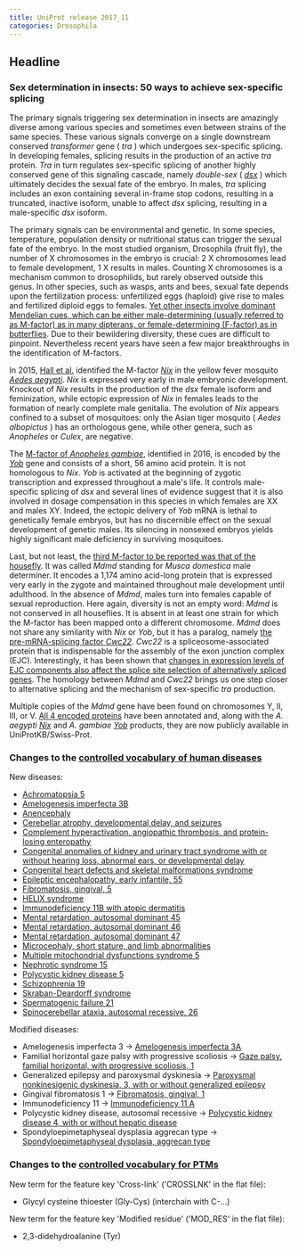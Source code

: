 ```yaml
---
title: UniProt release 2017_11
categories: Drosophila
---
```


## Headline

### Sex determination in insects: 50 ways to achieve sex-specific splicing

The primary signals triggering sex determination in insects are amazingly diverse among various species and sometimes even between strains of the same species. These various signals converge on a single downstream conserved *transformer* gene ( *tra* ) which undergoes sex-specific splicing. In developing females, splicing results in the production of an active *tra* protein. *Tra* in turn regulates sex-specific splicing of another highly conserved gene of this signaling cascade, namely *double-sex* ( [*dsx*](http://www.uniprot.org/uniprot/?query=gene:dsx+AND+reviewed:yes) ) which ultimately decides the sexual fate of the embryo. In males, *tra* splicing includes an exon containing several in-frame stop codons, resulting in a truncated, inactive isoform, unable to affect *dsx* splicing, resulting in a male-specific *dsx* isoform.

The primary signals can be environmental and genetic. In some species, temperature, population density or nutritional status can trigger the sexual fate of the embryo. In the most studied organism, Drosophila (fruit fly), the number of X chromosomes in the embryo is crucial: 2 X chromosomes lead to female development, 1 X results in males. Counting X chromosomes is a mechanism common to drosophilids, but rarely observed outside this genus. In other species, such as wasps, ants and bees, sexual fate depends upon the fertilization process: unfertilized eggs (haploid) give rise to males and fertilized diploid eggs to females. [Yet other insects involve dominant Mendelian cues, which can be either male-determining (usually referred to as M-factor) as in many dipterans, or female-determining (F-factor) as in butterflies](https://www.ncbi.nlm.nih.gov/pubmed/24335049). Due to their bewildering diversity, these cues are difficult to pinpoint. Nevertheless recent years have seen a few major breakthroughs in the identification of M-factors.

In 2015, [Hall et al.](https://www.ncbi.nlm.nih.gov/pubmed/25999371) identified the M-factor [*Nix*](http://www.uniprot.org/uniprot/A0A0F6MY85) in the yellow fever mosquito [*Aedes aegypti*](http://www.uniprot.org/taxonomy/7159). *Nix* is expressed very early in male embryonic development. Knockout of *Nix* results in the production of the *dsx* female isoform and feminization, while ectopic expression of *Nix* in females leads to the formation of nearly complete male genitalia. The evolution of *Nix* appears confined to a subset of mosquitoes: only the Asian tiger mosquito ( *Aedes albopictus* ) has an orthologous gene, while other genera, such as *Anopheles* or *Culex*, are negative.

The [M-factor of *Anopheles gambiae*](https://www.ncbi.nlm.nih.gov/pubmed/27365445), identified in 2016, is encoded by the [*Yob*](http://www.uniprot.org/uniprot/P0DP77) gene and consists of a short, 56 amino acid protein. It is not homologous to *Nix*. *Yob* is activated at the beginning of zygotic transcription and expressed throughout a male's life. It controls male-specific splicing of *dsx* and several lines of evidence suggest that it is also involved in dosage compensation in this species in which females are XX and males XY. Indeed, the ectopic delivery of *Yob* mRNA is lethal to genetically female embryos, but has no discernible effect on the sexual development of genetic males. Its silencing in nonsexed embryos yields highly significant male deficiency in surviving mosquitoes.

Last, but not least, the [third M-factor to be reported was that of the housefly](https://www.ncbi.nlm.nih.gov/pubmed/28495751). It was called *Mdmd* standing for *Musca domestica* male determiner. It encodes a 1,174 amino acid-long protein that is expressed very early in the zygote and maintained throughout male development until adulthood. In the absence of *Mdmd*, males turn into females capable of sexual reproduction. Here again, diversity is not an empty word: *Mdmd* is not conserved in all houseflies. It is absent in at least one strain for which the M-factor has been mapped onto a different chromosome. *Mdmd* does not share any similarity with *Nix* or *Yob*, but it has a paralog, namely [the pre-mRNA-splicing factor *Cwc22*](http://www.uniprot.org/uniprot/A0A1I8M2I8). *Cwc22* is a spliceosome-associated protein that is indispensable for the assembly of the exon junction complex (EJC). Interestingly, it has been shown that [changes in expression levels of EJC components also affect the splice site selection of alternatively spliced genes](https://www.ncbi.nlm.nih.gov/pubmed/25476502). The homology between *Mdmd* and *Cwc22* brings us one step closer to alternative splicing and the mechanism of sex-specific *tra* production.

Multiple copies of the *Mdmd* gene have been found on chromosomes Y, II, III, or V. [All 4 encoded proteins](http://www.uniprot.org/uniprot/?query=gene:mdmd+AND+reviewed:yes) have been annotated and, along with the *A. aegypti* [*Nix*](http://www.uniprot.org/uniprot/A0A0F6MY85) and *A. gambiae* [*Yob*](http://www.uniprot.org/uniprot/P0DP77) products, they are now publicly available in UniProtKB/Swiss-Prot.

### Changes to the [controlled vocabulary of human diseases](https://ftp.uniprot.org/pub/databases/uniprot/current_release/knowledgebase/complete/docs/humdisease)

New diseases:

-   [Achromatopsia 5](http://www.uniprot.org/diseases/DI-05080)
-   [Amelogenesis imperfecta 3B](http://www.uniprot.org/diseases/DI-05066)
-   [Anencephaly](http://www.uniprot.org/diseases/DI-05078)
-   [Cerebellar atrophy, developmental delay, and seizures](http://www.uniprot.org/diseases/DI-05076)
-   [Complement hyperactivation, angiopathic thrombosis, and protein-losing enteropathy](http://www.uniprot.org/diseases/DI-05079)
-   [Congenital anomalies of kidney and urinary tract syndrome with or without hearing loss, abnormal ears, or developmental delay](http://www.uniprot.org/diseases/DI-05075)
-   [Congenital heart defects and skeletal malformations syndrome](http://www.uniprot.org/diseases/DI-05064)
-   [Epileptic encephalopathy, early infantile, 55](http://www.uniprot.org/diseases/DI-05060)
-   [Fibromatosis, gingival, 5](http://www.uniprot.org/diseases/DI-05072)
-   [HELIX syndrome](http://www.uniprot.org/diseases/DI-05081)
-   [Immunodeficiency 11B with atopic dermatitis](http://www.uniprot.org/diseases/DI-05074)
-   [Mental retardation, autosomal dominant 45](http://www.uniprot.org/diseases/DI-05061)
-   [Mental retardation, autosomal dominant 46](http://www.uniprot.org/diseases/DI-05062)
-   [Mental retardation, autosomal dominant 47](http://www.uniprot.org/diseases/DI-05063)
-   [Microcephaly, short stature, and limb abnormalities](http://www.uniprot.org/diseases/DI-05065)
-   [Multiple mitochondrial dysfunctions syndrome 5](http://www.uniprot.org/diseases/DI-05070)
-   [Nephrotic syndrome 15](http://www.uniprot.org/diseases/DI-05067)
-   [Polycystic kidney disease 5](http://www.uniprot.org/diseases/DI-05069)
-   [Schizophrenia 19](http://www.uniprot.org/diseases/DI-05073)
-   [Skraban-Deardorff syndrome](http://www.uniprot.org/diseases/DI-05071)
-   [Spermatogenic failure 21](http://www.uniprot.org/diseases/DI-05077)
-   [Spinocerebellar ataxia, autosomal recessive, 26](http://www.uniprot.org/diseases/DI-05068)

Modified diseases:

-   Amelogenesis imperfecta 3 -&gt; [Amelogenesis imperfecta 3A](http://www.uniprot.org/diseases/DI-00093)
-   Familial horizontal gaze palsy with progressive scoliosis -&gt; [Gaze palsy, familial horizontal, with progressive scoliosis, 1](http://www.uniprot.org/diseases/DI-01576)
-   Generalized epilepsy and paroxysmal dyskinesia -&gt; [Paroxysmal nonkinesigenic dyskinesia, 3, with or without generalized epilepsy](http://www.uniprot.org/diseases/DI-00503)
-   Gingival fibromatosis 1 -&gt; [Fibromatosis, gingival, 1](http://www.uniprot.org/diseases/DI-01662)
-   Immunodeficiency 11 -&gt; [Immunodeficiency 11 A](http://www.uniprot.org/diseases/DI-03761)
-   Polycystic kidney disease, autosomal recessive -&gt; [Polycystic kidney disease 4, with or without hepatic disease](http://www.uniprot.org/diseases/DI-00927)
-   Spondyloepimetaphyseal dysplasia aggrecan type -&gt; [Spondyloepimetaphyseal dysplasia, aggrecan type](http://www.uniprot.org/diseases/DI-02539)

### Changes to the [controlled vocabulary for PTMs](https://ftp.uniprot.org/pub/databases/uniprot/current_release/knowledgebase/complete/docs/ptmlist)

New term for the feature key 'Cross-link' ('CROSSLNK' in the flat file):

-   Glycyl cysteine thioester (Gly-Cys) (interchain with C-...)

New term for the feature key 'Modified residue' ('MOD\_RES' in the flat file):

-   2,3-didehydroalanine (Tyr)
